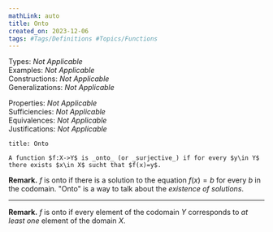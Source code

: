 ```yaml
---
mathLink: auto
title: Onto
created_on: 2023-12-06
tags: #Tags/Definitions #Topics/Functions
---
```

Types: <i>Not Applicable</i>  
Examples: <i>Not Applicable</i>  
Constructions: <i>Not Applicable</i>  
Generalizations: <i>Not Applicable</i>  

Properties: <i>Not Applicable</i>  
Sufficiencies: <i>Not Applicable</i>  
Equivalences: <i>Not Applicable</i>  
Justifications: <i>Not Applicable</i>  

``` ad-Definition
title: Onto

A function $f:X->Y$ is _onto_ (or _surjective_) if for every $y\in Y$ there exists $x\in X$ sucht that $f(x)=y$.

```

**Remark.** $f$ is onto if there is a solution to the equation $f(x)=b$ for every $b$ in the codomain. "Onto" is a way to talk about the _existence of solutions_.

---

**Remark.** $f$ is onto if every element of the codomain $Y$ corresponds to _at least one_ element of the domain $X$.
